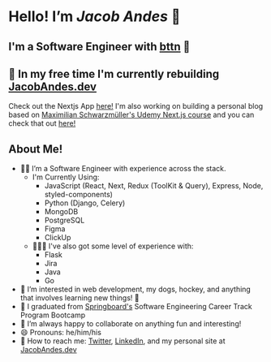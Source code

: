 # Hello! I’m ***Jacob Andes*** 👋

## I'm a Software Engineer with [bttn](https://bttnusa.com) 🎉

## 👷 In my free time I'm currently rebuilding [JacobAndes.dev](https://www.jacobandes.dev)

Check out the Nextjs App [here!](https://github.com/booshja/portfolio-v3-next)
I'm also working on building a personal blog based on [Maximilian Schwarzmüller's Udemy Next.js course](https://bttn.udemy.com/course/nextjs-react-the-complete-guide) and you can check that out [here!](https://github.com/booshja/booshja-blog)

## About Me!

- 🧑‍💻 I’m a Software Engineer with experience across the stack.
  - I'm Currently Using:
    - JavaScript (React, Next, Redux (ToolKit & Query), Express, Node, styled-components)
    - Python (Django, Celery)
    - MongoDB
    - PostgreSQL
    - Figma
    - ClickUp
  - 👨🏻‍🚀 I've also got some level of experience with:
    - Flask
    - Jira
    - Java
    - Go
- 👀  I’m interested in web development, my dogs, hockey, and anything that involves learning new things! 📖
- 🌱 I graduated from [Springboard's](https://www.springboard.com/) Software Engineering Career Track Program Bootcamp
- 🧩 I’m always happy to collaborate on anything fun and interesting!
- 😄 Pronouns: he/him/his
- 💬 How to reach me: [Twitter](https://www.twitter.com/booshja), [LinkedIn](https://www.linkedin.com/in/jacobandes), and my personal site at [JacobAndes.dev](https://www.jacobandes.dev)
